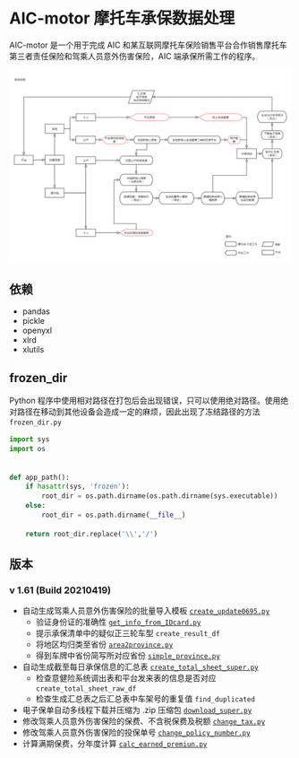 # AIC-motor 摩托车承保数据处理

AIC-motor 是一个用于完成 AIC 和某互联网摩托车保险销售平台合作销售摩托车第三者责任保险和驾乘人员意外伤害保险，AIC 端承保所需工作的程序。



![AIC-承保操作流程](/env/承保操作流程.png)

## 依赖

- pandas
- pickle
- openyxl
- xlrd
- xlutils

## frozen_dir

Python 程序中使用相对路径在打包后会出现错误，只可以使用绝对路径。使用绝对路径在移动到其他设备会造成一定的麻烦，因此出现了冻结路径的方法 `frozen_dir.py`

```python
import sys
import os


def app_path():
    if hasattr(sys, 'frozen'):
        root_dir = os.path.dirname(os.path.dirname(sys.executable))
    else:
        root_dir = os.path.dirname(__file__)

    return root_dir.replace('\\','/')
```

## 版本

### v 1.61 (Build 20210419) 

- 自动生成驾乘人员意外伤害保险的批量导入模板 [`create_update0695.py`](https://github.com/mrmmmt/AIC-motor/blob/main/create_update0695.py)
  - 验证身份证的准确性 [`get_info_from_IDcard.py`](https://github.com/mrmmmt/AIC-motor/blob/main/get_info_from_IDcard.py)
  - 提示承保清单中的疑似正三轮车型 `create_result_df`
  - 将地区均归类至省份 [`area2province.py`](https://github.com/mrmmmt/AIC-motor/blob/main/area2province.py)
  - 得到车牌中省份简写所对应省份 [`simple_province.py`](https://github.com/mrmmmt/AIC-motor/blob/main/simple_province.py)
- 自动生成截至每日承保信息的汇总表 [`create_total_sheet_super.py`](https://github.com/mrmmmt/AIC-motor/blob/main/create_total_sheet_super.py)
  - 检查意健险系统调出表和平台发来表的信息是否对应 `create_total_sheet_raw_df`
  - 检查生成汇总表之后汇总表中车架号的重复值 `find_duplicated`
- 电子保单自动多线程下载并压缩为 .zip 压缩包 [`download_super.py`](https://github.com/mrmmmt/AIC-motor/blob/main/download_super.py)
- 修改驾乘人员意外伤害保险的保费、不含税保费及税额 [`change_tax.py`](https://github.com/mrmmmt/AIC-motor/blob/main/change_tax.py)
- 修改驾乘人员意外伤害保险的投保单号 [`change_policy_number.py`](https://github.com/mrmmmt/AIC-motor/blob/main/change_policy_number.py)
- 计算满期保费，分年度计算 [`calc_earned_premiun.py`](https://github.com/mrmmmt/AIC-motor/blob/main/calc_earned_premiun.py)


